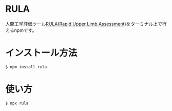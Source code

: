 # RULA

人間工学評価ツール[RULA(Rapid Upper Limb Assessment)](https://www.sciencedirect.com/science/article/abs/pii/000368709390080S)をターミナル上で行えるnpmです。

# インストール方法

``` bash
$ npm install rula
```

# 使い方

``` bash
$ npx rula
```
